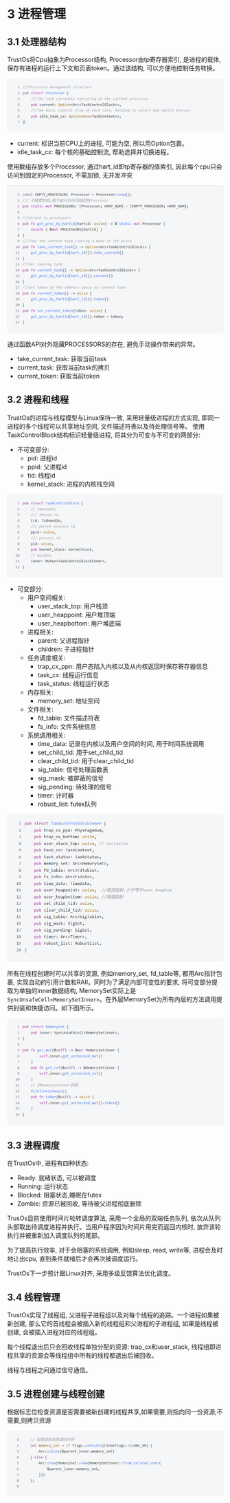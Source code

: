 # 3 进程管理

## 3.1 处理器结构
TrustOs将Cpu抽象为Processor结构, Processor由tp寄存器索引, 是进程的载体, 保存有进程的运行上下文和页表token。通过该结构, 可以方便地控制任务转换。  

![processor](./pic/3/processor.png)

*   current: 标识当前CPU上的进程, 可能为空, 所以用Option包裹。
*   idle_task_cx: 每个核的基础控制流, 帮助选择并切换进程。

使用数组存放多个Processor, 通过hart_id即tp寄存器的值索引, 因此每个cpu只会访问到固定的Processor, 不需加锁, 无并发冲突

![processors](./pic/3/ps.png)

通过函数API对外隐藏PROCESSORS的存在, 避免手动操作带来的异常。
*   take_current_task: 获取当前task
*   current_task: 获取当前task的拷贝
*   current_token: 获取当前token

## 3.2 进程和线程
TrustOs的进程与线程模型与Linux保持一致, 采用轻量级进程的方式实现, 即同一进程的多个线程可以共享地址空间, 文件描述符表以及待处理信号等。
使用TaskControlBlock结构标识轻量级进程, 将其分为可变与不可变的两部分:  
*  不可变部分:
   *  pid: 进程id
   *  ppid: 父进程id
   *  tid: 线程id
   *  kernel_stack: 进程的内核栈空间

![task](./pic/3/task.png)

*  可变部分:
   *  用户空间相关:
      *  user_stack_top: 用户栈顶
      *  user_heappoint: 用户堆顶端
      *  user_heapbottom: 用户堆底端
   *  进程相关:
      *  parent: 父进程指针
      *  children: 子进程指针
   *  任务调度相关:
      *  trap_cx_ppn: 用户态陷入内核以及从内核返回时保存寄存器信息
      *  task_cx: 线程运行信息
      *  task_status: 线程运行状态
   *  内存相关:
      *  memory_set: 地址空间
   *  文件相关:
      *  fd_table: 文件描述符表
      *  fs_info: 文件系统信息
   *  系统调用相关:
      *  time_data: 记录在内核以及用户空间的时间, 用于时间系统调用
      *  set_child_tid: 用于set_child_tid
      *  clear_child_tid: 用于clear_child_tid
      *  sig_table: 信号处理函数表
      *  sig_mask: 被屏蔽的信号
      *  sig_pending: 待处理的信号
      *  timer: 计时器
      *  robust_list: futex队列

![task_inner](./pic/3/task_inner.png)

所有在线程创建时可以共享的资源, 例如memory_set, fd_table等, 都用Arc指针包裹, 实现自动的引用计数和RAII。同时为了满足内部可变性的要求, 将可变部分提取为单独的Inner数据结构, MemorySet实际上是`SyncUnsafeCell<MemorySetInner>`。在外层MemorySet为所有内层的方法调用提供封装和快捷访问。如下图所示。

![memory_set](./pic/3/memoryset.png)

## 3.3 进程调度
在TrustOs中, 进程有四种状态:
*   Ready: 就绪状态, 可以被调度
*   Running: 运行状态
*   Blocked: 阻塞状态,睡眠在futex
*   Zombie: 资源已被回收, 等待被父进程彻底删除

TrusOs目前使用时间片轮转调度算法, 采用一个全局的双端任务队列, 依次从队列头部取出待调度进程并执行。当用户程序因为时间片用完而返回内核时, 放弃该轮执行并被重新加入调度队列的尾部。 

为了提高执行效率, 对于会阻塞的系统调用, 例如sleep, read, write等, 进程会及时地让出cpu, 直到条件就绪后才会再次被调度运行。 
 
TrustOs下一步预计跟Linux对齐, 采用多级反馈算法优化调度。  

## 3.4 线程管理
TrustOs实现了线程组, 父进程子进程组以及对每个线程的追踪。一个进程如果被新创建, 那么它的首线程会被插入新的线程组和父进程的子进程组, 如果是线程被创建, 会被插入进程对应的线程组。

每个线程退出后只会回收线程单独分配的资源: trap_cx和user_stack, 线程组即进程共享的资源会等线程组中所有的线程都退出后被回收。

线程与线程之间通过信号通信。

## 3.5 进程创建与线程创建
根据标志位检查资源是否需要被新创建的线程共享,如果需要,则指向同一份资源;不需要,则拷贝资源

![thread](./pic/3/thread.png)